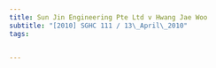```yaml
---
title: Sun Jin Engineering Pte Ltd v Hwang Jae Woo 
subtitle: "[2010] SGHC 111 / 13\_April\_2010"
tags:


---
```


